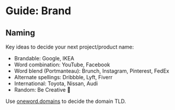 # Guide: Brand

## Naming

Key ideas to decide your next project/product name:

- Brandable: Google, IKEA
- Word combination: YouTube, Facebook
- Word blend (Portmanteau): Brunch, Instagram, Pinterest, FedEx
- Alternate spellings: Dribbble, Lyft, Fiverr
- International: Toyota, Nissan, Audi
- Random: Be Creative 🎨

Use [oneword.domains](https://oneword.domains) to decide the domain TLD.
